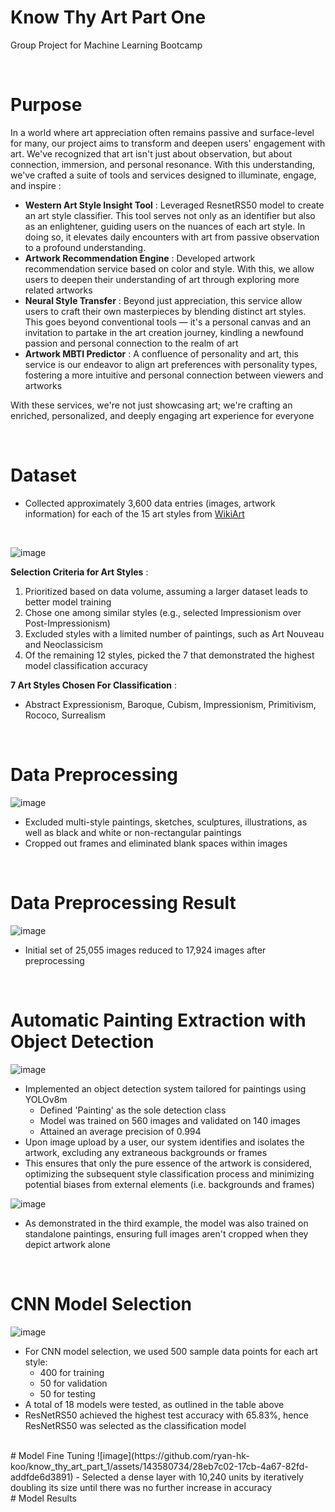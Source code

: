 # Know Thy Art Part One 
Group Project for Machine Learning Bootcamp

<br>                                

# Purpose 

In a world where art appreciation often remains passive and surface-level for many, our project aims to transform and deepen users' engagement with art. We've recognized that art isn't just about observation, but about connection, immersion, and personal resonance. With this understanding, we've crafted a suite of tools and services designed to illuminate, engage, and inspire :

-  **Western Art Style Insight Tool** : Leveraged ResnetRS50 model to create an art style classifier. This tool serves not only as an identifier but also as an enlightener, guiding users on the nuances of each art style. In doing so, it elevates daily encounters with art from passive observation to a profound understanding.
-  **Artwork Recommendation Engine** : Developed artwork recommendation service based on color and style. With this, we allow users to deepen their understanding of art through exploring more related artworks
-  **Neural Style Transfer** : Beyond just appreciation, this service allow users to craft their own masterpieces by blending distinct art styles. This goes beyond conventional tools — it's a personal canvas and an invitation to partake in the art creation journey, kindling a newfound passion and personal connection to the realm of art
- **Artwork MBTI Predictor** : A confluence of personality and art, this service is our endeavor to align art preferences with personality types, fostering a more intuitive and personal connection between viewers and artworks

With these services, we're not just showcasing art; we're crafting an enriched, personalized, and deeply engaging art experience for everyone

<br>

# Dataset
- Collected approximately 3,600 data entries (images, artwork information) for each of the 15 art styles from [WikiArt](https://www.wikiart.org/)
<br>

![image](https://github.com/ryan-hk-koo/know_thy_art_part_1/assets/143580734/e0ed6a6f-8b74-4f72-80e4-f8fd208e9cbe)


**Selection Criteria for Art Styles** :
1. Prioritized based on data volume, assuming a larger dataset leads to better model training
2. Chose one among similar styles (e.g., selected Impressionism over Post-Impressionism)
3. Excluded styles with a limited number of paintings, such as Art Nouveau and Neoclassicism
4. Of the remaining 12 styles, picked the 7 that demonstrated the highest model classification accuracy

**7 Art Styles Chosen For Classification** : 
- Abstract Expressionism, Baroque, Cubism, Impressionism, Primitivism, Rococo, Surrealism

<br>

# Data Preprocessing
![image](https://github.com/ryan-hk-koo/know_thy_art_part_1/assets/143580734/44fb7b34-42d1-40a8-9b5c-33909f3616b7)
- Excluded multi-style paintings, sketches, sculptures, illustrations, as well as black and white or non-rectangular paintings
- Cropped out frames and eliminated blank spaces within images

<br>

# Data Preprocessing Result 
![image](https://github.com/ryan-hk-koo/know_thy_art_part_1/assets/143580734/e59c1fb8-cc7d-44f4-9f20-d68eedd48566)
- Initial set of 25,055 images reduced to 17,924 images after preprocessing

<br> 

# Automatic Painting Extraction with Object Detection
![image](https://github.com/ryan-hk-koo/know_thy_art_part_1/assets/143580734/25891fee-b743-4323-85ad-297079c6a492)
- Implemented an object detection system tailored for paintings using YOLOv8m
  - Defined 'Painting' as the sole detection class
  - Model was trained on 560 images and validated on 140 images
  - Attained an average precision of 0.994
- Upon image upload by a user, our system identifies and isolates the artwork, excluding any extraneous backgrounds or frames
- This ensures that only the pure essence of the artwork is considered, optimizing the subsequent style classification process and minimizing potential biases from external elements (i.e. backgrounds and frames)

![image](https://github.com/ryan-hk-koo/know_thy_art_part_1/assets/143580734/539a9bda-27cc-4ee9-84ca-baf04b6567ee)
- As demonstrated in the third example, the model was also trained on standalone paintings, ensuring full images aren't cropped when they depict artwork alone
<br>

# CNN Model Selection 
![image](https://github.com/ryan-hk-koo/know_thy_art_part_1/assets/143580734/b9c596cb-4c3e-48e0-b956-996c0433d1d1)

- For CNN model selection, we used 500 sample data points for each art style:
  - 400 for training
  - 50 for validation
  - 50 for testing
- A total of 18 models were tested, as outlined in the table above
- ResNetRS50 achieved the highest test accuracy with 65.83%, hence ResNetRS50 was selected as the classification model 

<br>
# Model Fine Tuning 
![image](https://github.com/ryan-hk-koo/know_thy_art_part_1/assets/143580734/28eb7c02-17cb-4a67-82fd-addfde6d3891)
- Selected a dense layer with 10,240 units by iteratively doubling its size until there was no further increase in accuracy
<br>
# Model Results 
